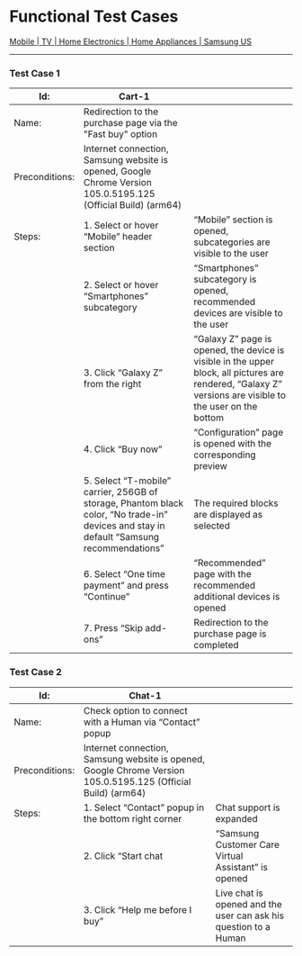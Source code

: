 # Functional Test Cases

[Mobile | TV | Home Electronics | Home Appliances | Samsung US](https://www.samsung.com/us/)

---

### Test Case 1

| Id: | Cart-1 |  |
| --- | --- | --- |
| Name: | Redirection to the purchase page via the "Fast buy" option |  |
| Preconditions: | Internet connection, Samsung website is opened, Google Chrome Version 105.0.5195.125 (Official Build) (arm64)         |  |
| Steps: | 1. Select or hover “Mobile” header section | “Mobile” section is opened, subcategories are visible to the user |
|  | 2. Select or hover “Smartphones” subcategory | “Smartphones” subcategory is opened, recommended devices are visible to the user |
|  | 3. Click “Galaxy Z” from the right  | “Galaxy Z” page is opened, the device is visible in the upper block, all pictures are rendered, “Galaxy Z” versions are visible to the user on the bottom |
|  | 4. Click “Buy now” | “Configuration” page is opened with the corresponding preview |
|  | 5. Select “T-mobile” carrier, 256GB of storage, Phantom black color, “No trade-in” devices and stay in default “Samsung recommendations”  | The required blocks are displayed as selected |
|  | 6. Select “One time payment” and press “Continue” | “Recommended” page with the recommended additional devices is opened |
|  | 7. Press “Skip add-ons” | Redirection to the purchase page is completed |

### Test Case 2

| Id: | Chat-1 |  |
| --- | --- | --- |
| Name: | Check option to connect with a Human via “Contact” popup |  |
| Preconditions: | Internet connection, Samsung website is opened, Google Chrome Version 105.0.5195.125 (Official Build) (arm64)         |  |
| Steps: | 1. Select “Contact” popup in the bottom right corner | Chat support is expanded |
|  | 2. Click “Start chat | “Samsung Customer Care Virtual Assistant” is opened |
|  | 3. Click “Help me before I buy” | Live chat is opened and the user can ask his question to a Human |